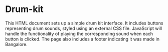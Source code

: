 # Drum-kit
This HTML document sets up a simple drum kit interface. It includes buttons representing drum sounds, styled using an external CSS file. JavaScript will handle the functionality of playing the corresponding sound when each button is clicked. The page also includes a footer indicating it was made in Bangalore.
